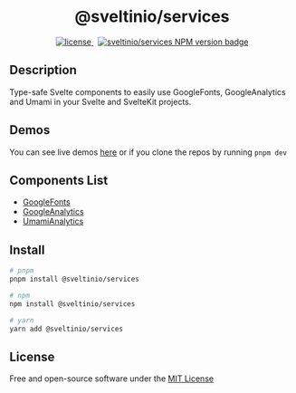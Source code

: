 <div align="center">
    <h1>@sveltinio/services</h1>
    <a href="https://github.com/sveltinio/components-library/blob/main/LICENSE" target="_blank">
        <img src="https://img.shields.io/badge/license-mit-blue?style=flat-square&logo=none" alt="license" />
    </a>
    &nbsp;
    <a href="https://www.npmjs.com/package/@sveltinio/services" target="_blank">
        <img src="https://img.shields.io/npm/v/@sveltinio/services.svg?style=flat" alt="sveltinio/services NPM version badge" />
    </a>
</div>

## Description

Type-safe Svelte components to easily use GoogleFonts, GoogleAnalytics and Umami in your Svelte and SvelteKit projects.

## Demos

You can see live demos [here](https://www.sveltelab.dev/mu01l23m3291k52) or if you clone the repos by running `pnpm dev`

## Components List

- [GoogleFonts]
- [GoogleAnalytics]
- [UmamiAnalytics]

## Install

```bash
# pnpm
pnpm install @sveltinio/services

# npm
npm install @sveltinio/services

# yarn
yarn add @sveltinio/services
```

## License

Free and open-source software under the [MIT License](LICENSE)

[GoogleFonts]: https://github.com/sveltinio/components-library/tree/main/packages/services/src/lib/components/google/fonts
[GoogleAnalytics]: https://github.com/sveltinio/components-library/tree/main/packages/services/src/lib/components/google/analytics
[UmamiAnalytics]: https://github.com/sveltinio/components-library/tree/main/packages/services/src/lib/components/umami
